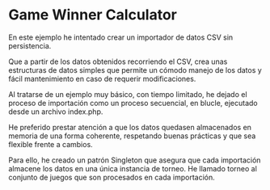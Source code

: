 # Game Winner Calculator

En este ejemplo he intentado crear un importador de datos CSV sin persistencia.

Que a partir de los datos obtenidos recorriendo el CSV, crea unas estructuras de datos simples
que permite un cómodo manejo de los datos y fácil mantenimiento en caso de requerir modificaciones.

Al tratarse de un ejemplo muy básico, con tiempo limitado, he dejado el proceso de importación como un proceso secuencial,
en blucle, ejecutado desde un archivo index.php.

He preferido prestar atención a que los datos quedasen almacenados en memoria
de una forma coherente, respetando buenas prácticas y que sea flexible frente a cambios. 

Para ello, he creado un  patrón Singleton que asegura que cada importación almacene los datos en una única instancia de torneo.
He llamado torneo al conjunto de juegos que son procesados en cada importación.